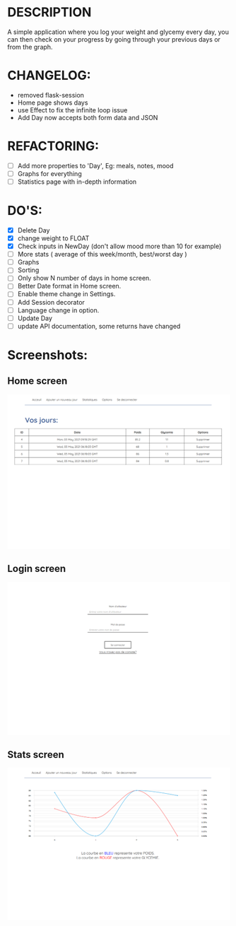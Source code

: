 
# DESCRIPTION
A simple application where you log your weight and glycemy every day, you can then check on your progress by going through your previous days or from the graph.

# CHANGELOG:
- removed flask-session
- Home page shows days
- use Effect to fix the infinite loop issue
- Add Day now accepts both form data and JSON

# REFACTORING:
- [ ] Add more properties to 'Day', Eg: meals, notes, mood
- [ ] Graphs for everything
- [ ] Statistics page with in-depth information

# DO'S:
- [x] Delete Day
- [x] change weight to FLOAT
- [x] Check inputs in NewDay (don't allow mood more than 10 for example)
- [ ] More stats ( average of this week/month, best/worst day )
- [ ] Graphs
- [ ] Sorting
- [ ] Only show N number of days in home screen.
- [ ] Better Date format in Home screen.
- [ ] Enable theme change in Settings.
- [ ] Add Session decorator
- [ ] Language change in option.
- [ ] Update Day
- [ ] update API documentation, some returns have changed

# Screenshots:
## Home screen
![Screenshot of the home screen](https://raw.githubusercontent.com/AChillFeeder/diabetes-tracking/main/screenshots/home.png)
## Login screen
![Screenshot of the login screen](https://raw.githubusercontent.com/AChillFeeder/diabetes-tracking/main/screenshots/login_screen.png)
## Stats screen
![Screenshot of the stats screen](https://raw.githubusercontent.com/AChillFeeder/diabetes-tracking/main/screenshots/stats.png)
